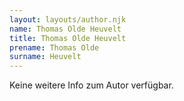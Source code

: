 ```yaml
---
layout: layouts/author.njk
name: Thomas Olde Heuvelt
title: Thomas Olde Heuvelt
prename: Thomas Olde
surname: Heuvelt
---
```

Keine weitere Info zum Autor verfügbar.
